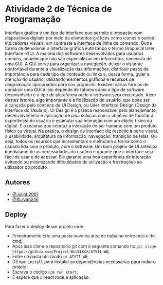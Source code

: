 
# Atividade 2 de Técnica de Programação


Interface gráfica é um tipo de interface que  permite a interação com dispositivos digitais por meio de elementos gráficos
como ícones e outros indicadores visuais, em contraste a interface de linha de comando. 
Outra forma de denominar a interface gráfica éutilizando o termo Graphical User Interface -GUI. 
A maioria dos softwares desenvolvidos para usuários comuns, aqueles que não são especialistas em informática, necessita de uma  GUI. 
A GUI serve para organizar a navegação, deixar o visitante confortável durante a visualização das informações, distribuir pesos de importância para cada tipo de conteúdo
ou links e, dessa forma, guiar a atenção do usuário, utilizando elementos gráficos e recursos de diagramação apropriados para seu propósito. Existem várias formas 
de construir uma GUI e isto depende de fatores como o tipo de software desenvolvido e o tipo de plataforma onde o software será executado. 
Além destes fatores, algo importante é a fidelização do usuário, que pode ser alcançada pelo conceito de UI Design, ou User Interface Design 
(Design da Interface do Usuário). UI Design é a prática responsável pelo planejamento, desenvolvimento e aplicação de uma solução com o objetivo de facilitar a
experiência do usuário e estimular sua interação com um objeto físico ou digital. É o recurso que conduz a interação do ser humano com um produto físico ou virtual. Na 
prática, o design de interface diz respeito à parte visual, à usabilidade, arquitetura da informação, navegação, transição  de telas. Ou seja,
todos os recursos que incrementam e melhoram a forma como o usuário lida com o produto, com o software. 
Um bom projeto de UI antecipa imediatamente as necessidades do usuário e garante que a interface seja fácil de usar e de acessar. 
Ele garante uma boa experiência de interação evitando ou minimizando dificuldades de utilização e frustrações ao utilizador do produto.
## Autores

- [@JulioL2001](https://www.github.com/JulioL2001)
- [@XLryan246](https://www.github.com/XLryan246)




## Deploy

Para fazer o deploy desse projeto rode

- Primeiramente crie uma pasta nova na área de trabalho entre nela e de cmd;
- Após isso clone o repositorio git com o seguinte comando no `git clone https://github.com/Project-BLUELOCK/ATVII-WB`;
- Entre na pasta utilizando `cd ATVII-WB`;
- Dê `npm install` para instalar as dependências necessárias para rodar o projeto;
- Escreva o código `npm run start`;
- E espere que o react rode a aplicação.
